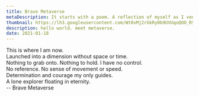 ```yaml
---
title: Brave Metaverse
metaDescription: It starts with a poem. A reflection of myself as I venture into the unknown. Focused on the future of communication. Finding who I am as I discover this new world we call Metaverse.
thumbnail: https://lh3.googleusercontent.com/Wt0vMj2rGkRy0b9UVUqoQOO_RSJFgTS13Mb4YspwJM0F_dJ0hKebUcswYhU5yPSXfjjqcD5AGyuzqj7ZCXP5k3XxLNlIDPKn30dE0byKEftX1u8ru2CsY_UNujFa9IxPCazmB_68=w2400
description: hello world. meet metaverse.
date: 2021-01-18
---
```


This is where I am now.\
Launched into a dimension without space or time.\
Nothing to grab onto. Nothing to hold. I have no control.\
No reference. No sense of movement or speed.\
Determination and courage my only guides.\
A lone explorer floating in eternity.\
 -- Brave Metaverse